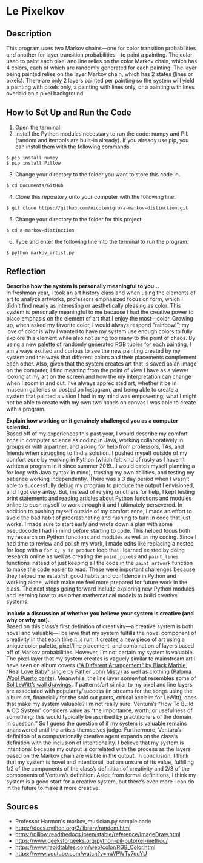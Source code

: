 # Le Pixelkov

## Description
This program uses two Markov chains—one for color transition probabilities and another for layer transition probabilities—to paint a painting. The color used to paint each pixel and line relies on the color Markov chain, which has 4 colors, each of which are randomly generated for each painting. The layer being painted relies on the layer Markov chain, which has 2 states (lines or pixels). There are only 2 layers painted per painting so the system will yield a painting with pixels only, a painting with lines only, or a painting with lines overlaid on a pixel background.

## How to Set Up and Run the Code
1. Open the terminal.
2. Install the Python modules necessary to run the code: numpy and PIL (random and itertools are built-in already). If you already use pip, you can install them with the following commands.  
```
$ pip install numpy  
$ pip install Pillow
```
3. Change your directory to the folder you want to store this code in.  
```
$ cd Documents/GitHub
```
4. Clone this repository onto your computer with the following line.  
```
$ git clone https://github.com/nicolenigro/a-markov-distinction.git
```
5. Change your directory to the folder for this project.  
```
$ cd a-markov-distinction
```
6. Type and enter the following line into the terminal to run the program.  
```
$ python markov_artist.py
```

## Reflection
**Describe how the system is personally meaningful to you…**  
In freshman year, I took an art history class and when using the elements of art to analyze artworks, professors emphasized focus on form, which I didn’t find nearly as interesting or aesthetically pleasing as color. This system is personally meaningful to me because I had the creative power to place emphasis on the element of art that I enjoy the most—color. Growing up, when asked my favorite color, I would always respond "rainbow!”; my love of color is why I wanted to have my system use enough colors to fully explore this element while also not using too many to the point of chaos. By using a new palette of randomly generated RGB tuples for each painting, I am always excited and curious to see the new painting created by my system and the ways that different colors and their placements complement each other. Also, given that the system creates art that is saved as an image on the computer, I find meaning from the point of view I have as a viewer looking at my art on the screen and how the my interpretation can change when I zoom in and out. I’ve always appreciated art, whether it be in museum galleries or posted on Instagram, and being able to create a system that painted a vision I had in my mind was empowering; what I might not be able to create with my own two hands on canvas I was able to create with a program.

**Explain how working on it genuinely challenged you as a computer scientist.**  
Based off of my experiences this past year, I would describe my comfort zone in computer science as coding in Java, working collaboratively in groups or with a partner, and asking for help from professors, TAs, and friends when struggling to find a solution. I pushed myself outside of my comfort zone by working in Python (which felt kind of rusty as I haven’t written a program in it since summer 2019…I would catch myself planning a for loop with Java syntax in mind), trusting my own abilities, and testing my patience working independently. There was a 3 day period when I wasn’t able to successfully debug my program to produce the output I envisioned, and I got very antsy. But, instead of relying on others for help, I kept testing print statements and reading articles about Python functions and modules online to push myself to work through it and I ultimately persevered. In addition to pushing myself outside of my comfort zone, I made an effort to avoid the bad habit of procrastinating and rushing to turn in code that just works. I made sure to start early and wrote down a plan with some pseudocode I had in mind before starting to code. This helped focus both my research on Python functions and modules as well as my coding. Since I had time to review and polish my work, I made edits like replacing a nested for loop with a `for x, y in product` loop that I learned existed by doing research online as well as creating the `paint_pixels` and `paint_lines` functions instead of just keeping all the code in the `paint_artwork` function to make the code easier to read. These were important challenges because they helped me establish good habits and confidence in Python and working alone, which make me feel more prepared for future work in the class. The next steps going forward include exploring new Python modules and learning how to use other mathematical models to build creative systems.

**Include a discussion of whether you believe your system is creative (and why or why not).**  
Based on this class’s first definition of creativity—a creative system is both novel and valuable—I believe that my system fulfills the novel component of creativity in that each time it is run, it creates a new piece of art using a unique color palette, pixel/line placement, and combination of layers based off of Markov probabilities. However, I’m not certain my system is valuable. The pixel layer that my system creates is vaguely similar to mainstream art I have seen on album covers (["A Different Arrangement" by Black Marble](http://images.genius.com/5731bdda8a5e9407c8d29bd5275cb39d.1000x1000x1.jpg), ["Real Love Baby" single by Father John Misty](https://media.pitchfork.com/photos/5929f6440c2bba1b7de038d6/1:1/w_500/691e31e5.jpg)) as well as clothing ([Paloma Wool Puerto pants](https://cdn.shopify.com/s/files/1/0412/0952/8474/products/puerto-elastic-high-waist-knitted-pants-black-01_912x.jpg?v=1602859144)). Meanwhile, the line layer somewhat resembles some of [Sol LeWitt’s wall drawings](https://i.pinimg.com/originals/30/12/25/3012252ef6cb598bc4660554e5c7a6ae.jpg). If patterns/art similar to my pixel and line layers are associated with popularity/success (in streams for the songs using the album art, financially for the sold out pants, critical acclaim for LeWitt), does that make my system valuable? I’m not really sure. Ventura’s “How To Build A CC System” considers value as “the importance, worth, or usefulness of something; this would typically be ascribed by practitioners of the domain in question.” So I guess the question of if my system is valuable remains unanswered until the artists themselves judge. Furthermore, Ventura’s definition of a computationally creative agent expands on the class’s definition with the inclusion of intentionality. I believe that my system is intentional because my output is correlated with the process as the layers based on the Markov chain are visible in the output. In conclusion, I think that my system is novel and intentional, but am unsure of its value, fulfilling 1/2 of the components of the class’s definition of creativity and 2/3 of the components of Ventura’s definition. Aside from formal definitions, I think my system is a good start for a creative system, but there’s even more I can do in the future to make it more creative.


## Sources
* Professor Harmon's markov_musician.py sample code
* https://docs.python.org/3/library/random.html
* https://pillow.readthedocs.io/en/stable/reference/ImageDraw.html
* https://www.geeksforgeeks.org/python-pil-putpixel-method/
* https://www.rapidtables.com/web/color/RGB_Color.html
* https://www.youtube.com/watch?v=mWPWTy7quYU
